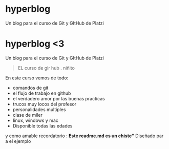# hyperblog
Un blog para el curso de Git y GItHub de Platzi

# hyperblog <3
Un blog para el curso de Git y GItHub de Platzi
>EL curso de gir hub
>. niñito

En este curso vemos de todo:
* comandos de git
* el flujo de trabajo en github
* el verdadero amor por las buenas practicas
* trucos muy locos del profesor
* personalidades multiples
* clase de miler
* linux, windows y mac
* Disponible todas las edades

y como amable recordatorio  : **Este readme.md es un chiste"** Diseñado par a el ejemplo
